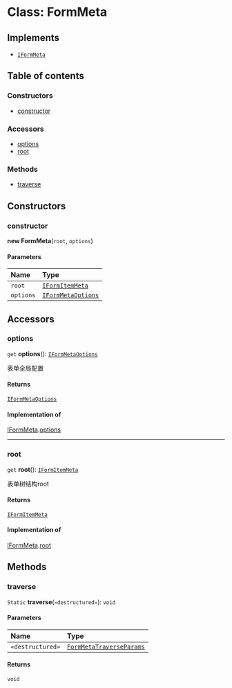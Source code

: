 # Class: FormMeta

## Implements

* [`IFormMeta`](/en/auto-docs/form-core/interfaces/IFormMeta.md)

## Table of contents

### Constructors

* [constructor](/en/auto-docs/form-core/classes/FormMeta.md#constructor)

### Accessors

* [options](/en/auto-docs/form-core/classes/FormMeta.md#options)
* [root](/en/auto-docs/form-core/classes/FormMeta.md#root)

### Methods

* [traverse](/en/auto-docs/form-core/classes/FormMeta.md#traverse)

## Constructors

### constructor

**new FormMeta**(`root`, `options`)

#### Parameters

| Name | Type |
| :------ | :------ |
| `root` | [`IFormItemMeta`](/en/auto-docs/form-core/interfaces/IFormItemMeta.md) |
| `options` | [`IFormMetaOptions`](/en/auto-docs/form-core/interfaces/IFormMetaOptions.md) |

## Accessors

### options

`get` **options**(): [`IFormMetaOptions`](/en/auto-docs/form-core/interfaces/IFormMetaOptions.md)

表单全局配置

#### Returns

[`IFormMetaOptions`](/en/auto-docs/form-core/interfaces/IFormMetaOptions.md)

#### Implementation of

[IFormMeta](/en/auto-docs/form-core/interfaces/IFormMeta.md).[options](/en/auto-docs/form-core/interfaces/IFormMeta.md#options)

***

### root

`get` **root**(): [`IFormItemMeta`](/en/auto-docs/form-core/interfaces/IFormItemMeta.md)

表单树结构root

#### Returns

[`IFormItemMeta`](/en/auto-docs/form-core/interfaces/IFormItemMeta.md)

#### Implementation of

[IFormMeta](/en/auto-docs/form-core/interfaces/IFormMeta.md).[root](/en/auto-docs/form-core/interfaces/IFormMeta.md#root)

## Methods

### traverse

`Static` **traverse**(`«destructured»`): `void`

#### Parameters

| Name | Type |
| :------ | :------ |
| `«destructured»` | [`FormMetaTraverseParams`](/en/auto-docs/form-core/interfaces/FormMetaTraverseParams.md) |

#### Returns

`void`
